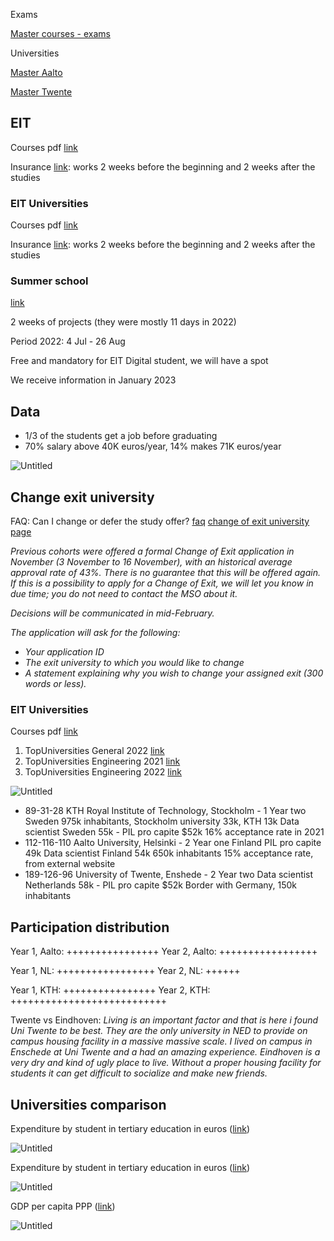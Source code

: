 Exams

[Master courses - exams](https://www.notion.so/Master-courses-exams-a9cc97b6b286428d9f449a48bb5ad900)

Universities

[Master Aalto](https://www.notion.so/Master-Aalto-2cfb12c330fe4f3aaed0139b41f7c554)

[Master Twente](https://www.notion.so/Master-Twente-c8499c80c0cb4ea19edcead52e1c5328)

## EIT

Courses pdf [link](https://masterschool.eitdigital.eu/fileadmin/2021/masterschool/EIT-Digital-Master-School-Data-Science-What-can-I-study-at-the-entry-and-exit-points.pdf)

Insurance [link](https://academy.eitdigital.eu/SITE/PRIVATE/GO/article.aspx?id=132): works 2 weeks before the beginning and 2 weeks after the studies

### EIT Universities

Courses pdf [link](https://masterschool.eitdigital.eu/fileadmin/2021/masterschool/EIT-Digital-Master-School-Data-Science-What-can-I-study-at-the-entry-and-exit-points.pdf)

Insurance [link](https://academy.eitdigital.eu/SITE/PRIVATE/GO/article.aspx?id=132): works 2 weeks before the beginning and 2 weeks after the studies

### Summer school

[link](https://summerschool.eitdigital.eu/admission-and-costs)

2 weeks of projects (they were mostly 11 days in 2022)

Period 2022: 4 Jul - 26 Aug

Free and mandatory for EIT Digital student, we will have a spot

We receive information in January 2023

## Data

- 1/3 of the students get a job before graduating
- 70% salary above 40K euros/year, 14% makes 71K euros/year

![Untitled](https://s3-us-west-2.amazonaws.com/secure.notion-static.com/ad0ffd4f-7cc4-4321-9b71-eaefa8e933df/Untitled.png)

## Change exit university

FAQ: Can I change or defer the study offer?
[faq](https://academy.eitdigital.eu/SITE/PRIVATE/GO/article.aspx?id=82)
[change of exit university page](https://academy.eitdigital.eu/SITE/PRIVATE/GO/article.aspx?id=137)

*Previous cohorts were offered a formal Change of Exit application in November (3 November to 16 November), with an historical average approval rate of 43%. There is no guarantee that this will be offered again. If this is a possibility to apply for a Change of Exit, we will let you know in due time; you do not need to contact the MSO about it.*

*Decisions will be communicated in mid-February.*

*The application will ask for the following:*

- *Your application ID*
- *The exit university to which you would like to change*
- *A statement explaining why you wish to change your assigned exit (300 words or less).*

### EIT Universities

Courses pdf [link](https://masterschool.eitdigital.eu/fileadmin/2021/masterschool/EIT-Digital-Master-School-Data-Science-What-can-I-study-at-the-entry-and-exit-points.pdf)

1. TopUniversities General 2022 [link](https://www.topuniversities.com/university-rankings/world-university-rankings/2022)
2. TopUniversities Engineering 2021 [link](https://www.topuniversities.com/university-rankings/university-subject-rankings/2021/engineering-technology)
3. TopUniversities Engineering 2022 [link](https://www.topuniversities.com/university-rankings/university-subject-rankings/2022/engineering-technology)

![Untitled](https://s3-us-west-2.amazonaws.com/secure.notion-static.com/c49dcfa6-415f-4b98-aca7-61f2cd454748/Untitled.png)

- 89-31-28 KTH Royal Institute of Technology, Stockholm - 1 Year two
Sweden
975k inhabitants, Stockholm university 33k, KTH 13k
Data scientist Sweden 55k - PIL pro capite $52k
16% acceptance rate in 2021
- 112-116-110 Aalto University, Helsinki - 2 Year one
Finland
PIL pro capite 49k
Data scientist Finland 54k
650k inhabitants
15% acceptance rate, from external website
- 189-126-96 University of Twente, Enshede - 2 Year two
Data scientist Netherlands 58k - PIL pro capite $52k
Border with Germany, 150k inhabitants

## Participation distribution

Year 1, Aalto: ++++++++++++++++
Year 2, Aalto: +++++++++++++++++

Year 1, NL: +++++++++++++++++
Year 2, NL: ++++++

Year 1, KTH: ++++++++++++++++
Year 2, KTH: +++++++++++++++++++++++++++

Twente vs Eindhoven: *Living is an important factor and that is here i found Uni Twente to be best. They are the only university in NED to provide on campus housing facility in a massive massive scale. I lived on campus in Enschede at Uni Twente and a had an amazing experience. Eindhoven is a very dry and kind of ugly place to live. Without a proper housing facility for students it can get difficult to socialize and make new friends.*

## Universities comparison

Expenditure by student in tertiary education in euros ([link](https://ec.europa.eu/eurostat/databrowser/view/EDUC_UOE_FINI04__custom_2067655/default/map?lang=en))

![Untitled](https://s3-us-west-2.amazonaws.com/secure.notion-static.com/2b27bac4-c14e-488a-b3df-bbd1387c66b5/Untitled.png)

Expenditure by student in tertiary education in euros ([link](https://ec.europa.eu/eurostat/databrowser/view/EDUC_UOE_FINI04__custom_2067655/default/bar?lang=en))

![Untitled](https://s3-us-west-2.amazonaws.com/secure.notion-static.com/a10c54c5-2895-4315-b74e-896bd29a583f/Untitled.png)

GDP per capita PPP ([link](https://data.worldbank.org/indicator/NY.GDP.PCAP.PP.CD?end=2021&locations=SE-CH-NO-FI-NL-IT-DE&start=1990))

![Untitled](https://s3-us-west-2.amazonaws.com/secure.notion-static.com/80452b1b-3715-4901-a594-074f664e33f4/Untitled.png)
